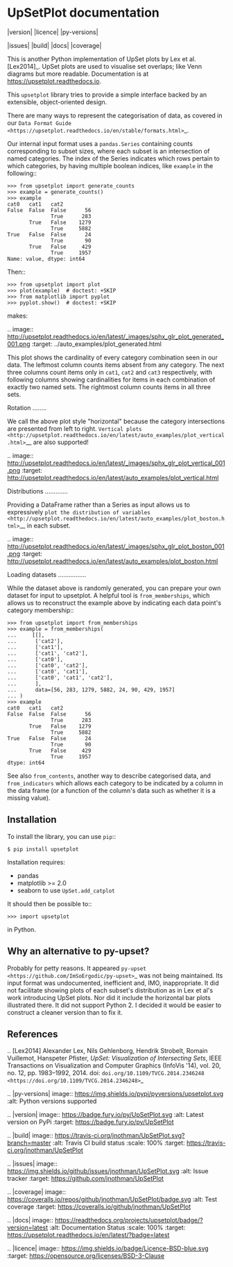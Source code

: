 UpSetPlot documentation
============================

|version| |licence| |py-versions|

|issues| |build| |docs| |coverage|

This is another Python implementation of UpSet plots by Lex et al. [Lex2014]_.
UpSet plots are used to visualise set overlaps; like Venn diagrams but
more readable. Documentation is at https://upsetplot.readthedocs.io.

This ``upsetplot`` library tries to provide a simple interface backed by an
extensible, object-oriented design.

There are many ways to represent the categorisation of data, as covered in
our `Data Format Guide <https://upsetplot.readthedocs.io/en/stable/formats.html>`_.

Our internal input format uses a `pandas.Series` containing counts
corresponding to subset sizes, where each subset is an intersection of named
categories.  The index of the Series indicates which rows pertain to which
categories, by having multiple boolean indices, like ``example`` in the
following::

    >>> from upsetplot import generate_counts
    >>> example = generate_counts()
    >>> example
    cat0   cat1   cat2
    False  False  False      56
                  True      283
           True   False    1279
                  True     5882
    True   False  False      24
                  True       90
           True   False     429
                  True     1957
    Name: value, dtype: int64

Then::

    >>> from upsetplot import plot
    >>> plot(example)  # doctest: +SKIP
    >>> from matplotlib import pyplot
    >>> pyplot.show()  # doctest: +SKIP

makes:

.. image:: http://upsetplot.readthedocs.io/en/latest/_images/sphx_glr_plot_generated_001.png
   :target: ../auto_examples/plot_generated.html

This plot shows the cardinality of every category combination seen in our data.
The leftmost column counts items absent from any category. The next three
columns count items only in ``cat1``, ``cat2`` and ``cat3`` respectively, with
following columns showing cardinalities for items in each combination of
exactly two named sets. The rightmost column counts items in all three sets.

Rotation
........

We call the above plot style "horizontal" because the category intersections
are presented from left to right.  `Vertical plots
<http://upsetplot.readthedocs.io/en/latest/auto_examples/plot_vertical.html>`__
are also supported!

.. image:: http://upsetplot.readthedocs.io/en/latest/_images/sphx_glr_plot_vertical_001.png
   :target: http://upsetplot.readthedocs.io/en/latest/auto_examples/plot_vertical.html

Distributions
.............

Providing a DataFrame rather than a Series as input allows us to expressively
`plot the distribution of variables
<http://upsetplot.readthedocs.io/en/latest/auto_examples/plot_boston.html>`__
in each subset.

.. image:: http://upsetplot.readthedocs.io/en/latest/_images/sphx_glr_plot_boston_001.png
   :target: http://upsetplot.readthedocs.io/en/latest/auto_examples/plot_boston.html

Loading datasets
................

While the dataset above is randomly generated, you can prepare your own dataset
for input to upsetplot.  A helpful tool is `from_memberships`, which allows
us to reconstruct the example above by indicating each data point's category
membership::

    >>> from upsetplot import from_memberships
    >>> example = from_memberships(
    ...     [[],
    ...      ['cat2'],
    ...      ['cat1'],
    ...      ['cat1', 'cat2'],
    ...      ['cat0'],
    ...      ['cat0', 'cat2'],
    ...      ['cat0', 'cat1'],
    ...      ['cat0', 'cat1', 'cat2'],
    ...      ],
    ...      data=[56, 283, 1279, 5882, 24, 90, 429, 1957]
    ... )
    >>> example
    cat0   cat1   cat2
    False  False  False      56
                  True      283
           True   False    1279
                  True     5882
    True   False  False      24
                  True       90
           True   False     429
                  True     1957
    dtype: int64

See also `from_contents`, another way to describe categorised data, and
`from_indicators` which allows each category to be indicated by a column in
the data frame (or a function of the column's data such as whether it is a
missing value).

Installation
------------

To install the library, you can use `pip`::

    $ pip install upsetplot

Installation requires:

* pandas
* matplotlib >= 2.0
* seaborn to use `UpSet.add_catplot`

It should then be possible to::

    >>> import upsetplot

in Python.

Why an alternative to py-upset?
-------------------------------

Probably for petty reasons. It appeared `py-upset
<https://github.com/ImSoErgodic/py-upset>`_ was not being maintained.  Its
input format was undocumented, inefficient and, IMO, inappropriate.  It did not
facilitate showing plots of each subset's distribution as in Lex et al's work
introducing UpSet plots. Nor did it include the horizontal bar plots
illustrated there. It did not support Python 2. I decided it would be easier to
construct a cleaner version than to fix it.

References
----------

.. [Lex2014] Alexander Lex, Nils Gehlenborg, Hendrik Strobelt, Romain Vuillemot, Hanspeter Pfister,
   *UpSet: Visualization of Intersecting Sets*,
   IEEE Transactions on Visualization and Computer Graphics (InfoVis '14), vol. 20, no. 12, pp. 1983–1992, 2014.
   doi: `doi.org/10.1109/TVCG.2014.2346248 <https://doi.org/10.1109/TVCG.2014.2346248>`_


.. |py-versions| image:: https://img.shields.io/pypi/pyversions/upsetplot.svg
    :alt: Python versions supported

.. |version| image:: https://badge.fury.io/py/UpSetPlot.svg
    :alt: Latest version on PyPi
    :target: https://badge.fury.io/py/UpSetPlot

.. |build| image:: https://travis-ci.org/jnothman/UpSetPlot.svg?branch=master
    :alt: Travis CI build status
    :scale: 100%
    :target: https://travis-ci.org/jnothman/UpSetPlot

.. |issues| image:: https://img.shields.io/github/issues/jnothman/UpSetPlot.svg
    :alt: Issue tracker
    :target: https://github.com/jnothman/UpSetPlot

.. |coverage| image:: https://coveralls.io/repos/github/jnothman/UpSetPlot/badge.svg
    :alt: Test coverage
    :target: https://coveralls.io/github/jnothman/UpSetPlot

.. |docs| image:: https://readthedocs.org/projects/upsetplot/badge/?version=latest
     :alt: Documentation Status
     :scale: 100%
     :target: https://upsetplot.readthedocs.io/en/latest/?badge=latest

.. |licence| image:: https://img.shields.io/badge/Licence-BSD-blue.svg
     :target: https://opensource.org/licenses/BSD-3-Clause
